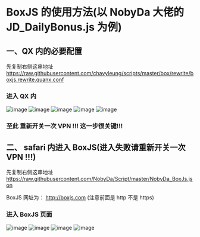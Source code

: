 # BoxJS 的使用方法(以 NobyDa 大佬的 JD_DailyBonus.js 为例)

## 一、QX 内的必要配置

先复制右侧这串地址 https://raw.githubusercontent.com/chavyleung/scripts/master/box/rewrite/boxjs.rewrite.quanx.conf

### 进入 QX 内

![image](https://raw.githubusercontent.com/chiupam/tutorial-image/master/QuantumultX/dianji.png)
![image](https://raw.githubusercontent.com/chiupam/tutorial-image/master/QuantumultX/rewrite_remote.png)
![image](https://raw.githubusercontent.com/chiupam/tutorial-image/master/QuantumultX/rewrite_remote_v.png)
![image](https://raw.githubusercontent.com/chiupam/tutorial-image/master/QuantumultX/changan.png)
![image](https://raw.githubusercontent.com/chiupam/tutorial-image/master/QuantumultX/up.png)

### 至此 重新开关一次 VPN !!! 这一步很关键!!!

## 二、 safari 内进入 BoxJS(进入失败请重新开关一次 VPN !!!)

先复制右侧这串地址 https://raw.githubusercontent.com/NobyDa/Script/master/NobyDa_BoxJs.json

BoxJS 网址为： http://boxjs.com (注意前面是 http 不是 https)

### 进入 BoxJS 页面

![image](https://raw.githubusercontent.com/chiupam/tutorial-image/master/QuantumultX/BoxJS_1.png)
![image](https://raw.githubusercontent.com/chiupam/tutorial-image/master/QuantumultX/BoxJS_2.png)
![image](https://raw.githubusercontent.com/chiupam/tutorial-image/master/QuantumultX/BoxJS_3.png)
![image](https://raw.githubusercontent.com/chiupam/tutorial-image/master/QuantumultX/BoxJS_4.png)

